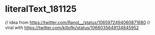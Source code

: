 # literalText_181125 

// idea from https://twitter.com/Ranol__/status/1065972494060871680 
// viral with https://twitter.com/killofki/status/1066035649134845952 